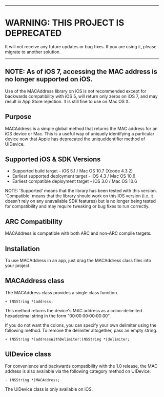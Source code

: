 ***************
WARNING: THIS PROJECT IS DEPRECATED
====================================
It will not receive any future updates or bug fixes. If you are using it, please migrate to another solution.
***************


NOTE: As of iOS 7, accessing the MAC address is no longer supported on iOS.
-------------------------------------

Use of the MACAddress library on iOS is not recommended except for backwards compatibility with iOS 5, will return only zeros on iOS 7, and may result in App Store rejection. It is still fine to use on Mac OS X.


Purpose
--------------

MACAddress is a simple global method that returns the MAC address for an iOS device or Mac. This is a useful way of uniquely identifying a particular device now that Apple has deprecated the uniqueIdentifier method of UIDevice.


Supported iOS & SDK Versions
-----------------------------

* Supported build target - iOS 5.1 / Mac OS 10.7 (Xcode 4.3.2)
* Earliest supported deployment target - iOS 4.3 / Mac OS 10.6
* Earliest compatible deployment target - iOS 3.0 / Mac OS 10.6

NOTE: 'Supported' means that the library has been tested with this version. 'Compatible' means that the library should work on this iOS version (i.e. it doesn't rely on any unavailable SDK features) but is no longer being tested for compatibility and may require tweaking or bug fixes to run correctly.


ARC Compatibility
------------------

MACAddress is compatible with both ARC and non-ARC compile targets.


Installation
--------------

To use MACAddress in an app, just drag the MACAddress class files into your project.


MACAddress class
-----------------

The MACAddress class provides a single class function.

    + (NSString *)address;
	
This method returns the device's MAC address as a colon-delimited hexadecimal string in the form "00:00:00:00:00:00".

If you do not want the colons, you can specify your own delimiter using the following method. To remove the delimiter altogether, pass an empty string.

    + (NSString *)addressWithDelimiter:(NSString *)delimiter;


UIDevice class
---------------

For convenience and backwards compatibility with the 1.0 release, the MAC address is also available via the following category method on UIDevice:

    - (NSString *)MACAddress;

The UIDevice class is only available on iOS.
